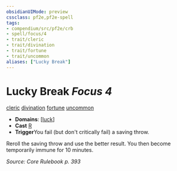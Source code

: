 ```yaml
---
obsidianUIMode: preview
cssclass: pf2e,pf2e-spell
tags:
- compendium/src/pf2e/crb
- spell/focus/4
- trait/cleric
- trait/divination
- trait/fortune
- trait/uncommon
aliases: ["Lucky Break"]
---
```

# Lucky Break *Focus 4*   
[cleric](../../rules/traits/cleric.md)  [divination](../../rules/traits/divination.md)  [fortune](../../rules/traits/fortune.md)  [uncommon](../../rules/traits/uncommon.md)  

- **Domains**: [[luck](../setting/domains.md#Luck)]
- **Cast** [R](../../rules/core-rulebook/chapter-9-playing-the-game.md#Actions "Reaction") 
- **Trigger**You fail (but don't critically fail) a saving throw.

Reroll the saving throw and use the better result. You then become temporarily immune for 10 minutes.

*Source: Core Rulebook p. 393*